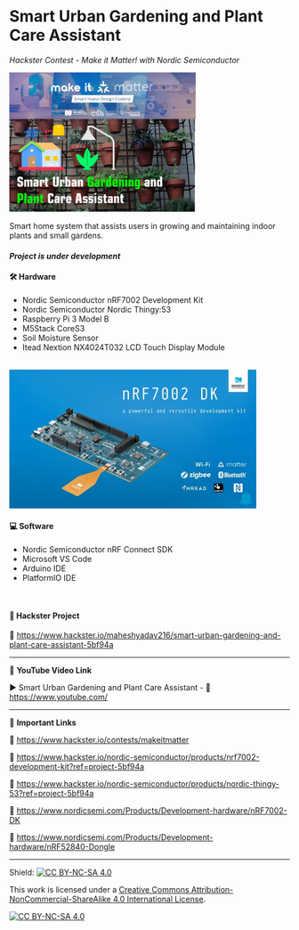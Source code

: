 # Smart Urban Gardening and Plant Care Assistant
*Hackster Contest - Make it Matter! with Nordic Semiconductor*  
  
<img src="/Images/MakeItMatter.jpg" height="250" >  
  

Smart home system that assists users in growing and maintaining indoor plants and small gardens.  
#### *Project is under development*  

#### 🛠 Hardware  
- Nordic Semiconductor nRF7002 Development Kit  
- Nordic Semiconductor Nordic Thingy:53  
- Raspberry Pi 3 Model B  
- M5Stack CoreS3  
- Soil Moisture Sensor  
- Itead Nextion NX4024T032 LCD Touch Display Module  

</br>

<img src="/Images/kit.jpg" height="250" >  

#### 💻 Software  
- Nordic Semiconductor nRF Connect SDK  
- Microsoft VS Code  
- Arduino IDE  
- PlatformIO IDE  
  
</br>

#### 📜 Hackster Project  
🔗 https://www.hackster.io/maheshyadav216/smart-urban-gardening-and-plant-care-assistant-5bf94a  

------------------------------------------------------------------------------------------------------

📕 **YouTube Video Link**  

▶️ Smart Urban Gardening and Plant Care Assistant - 🔗 https://www.youtube.com/ 

-------------------------------------------------------------------------------------------------------
📒 **Important Links**  
 
🔗 https://www.hackster.io/contests/makeitmatter  

🔗 https://www.hackster.io/nordic-semiconductor/products/nrf7002-development-kit?ref=project-5bf94a  

🔗 https://www.hackster.io/nordic-semiconductor/products/nordic-thingy-53?ref=project-5bf94a    

🔗 https://www.nordicsemi.com/Products/Development-hardware/nRF7002-DK  

🔗 https://www.nordicsemi.com/Products/Development-hardware/nRF52840-Dongle  

------------------------------------------------------------------------------------------  

Shield: [![CC BY-NC-SA 4.0][cc-by-nc-sa-shield]][cc-by-nc-sa]

This work is licensed under a
[Creative Commons Attribution-NonCommercial-ShareAlike 4.0 International License][cc-by-nc-sa].

[![CC BY-NC-SA 4.0][cc-by-nc-sa-image]][cc-by-nc-sa]

[cc-by-nc-sa]: http://creativecommons.org/licenses/by-nc-sa/4.0/
[cc-by-nc-sa-image]: https://licensebuttons.net/l/by-nc-sa/4.0/88x31.png
[cc-by-nc-sa-shield]: https://img.shields.io/badge/License-CC%20BY--NC--SA%204.0-lightgrey.svg

